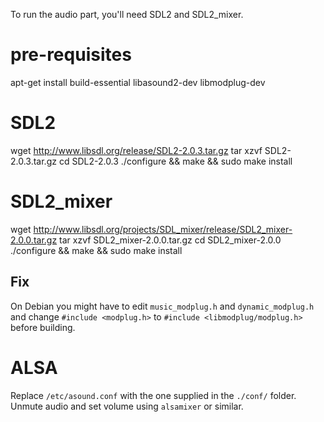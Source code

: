 To run the audio part, you'll need SDL2 and SDL2_mixer.

# pre-requisites
   apt-get install build-essential libasound2-dev libmodplug-dev

# SDL2
   wget http://www.libsdl.org/release/SDL2-2.0.3.tar.gz
   tar xzvf SDL2-2.0.3.tar.gz
   cd SDL2-2.0.3
   ./configure && make && sudo make install

# SDL2_mixer
   wget http://www.libsdl.org/projects/SDL_mixer/release/SDL2_mixer-2.0.0.tar.gz
   tar xzvf SDL2_mixer-2.0.0.tar.gz
   cd SDL2_mixer-2.0.0
   ./configure && make && sudo make install

## Fix
On Debian you might have to edit `music_modplug.h` and `dynamic_modplug.h` and change `#include <modplug.h>` to `#include <libmodplug/modplug.h>` before building.

# ALSA
Replace `/etc/asound.conf` with the one supplied in the `./conf/` folder.
Unmute audio and set volume using `alsamixer` or similar.
